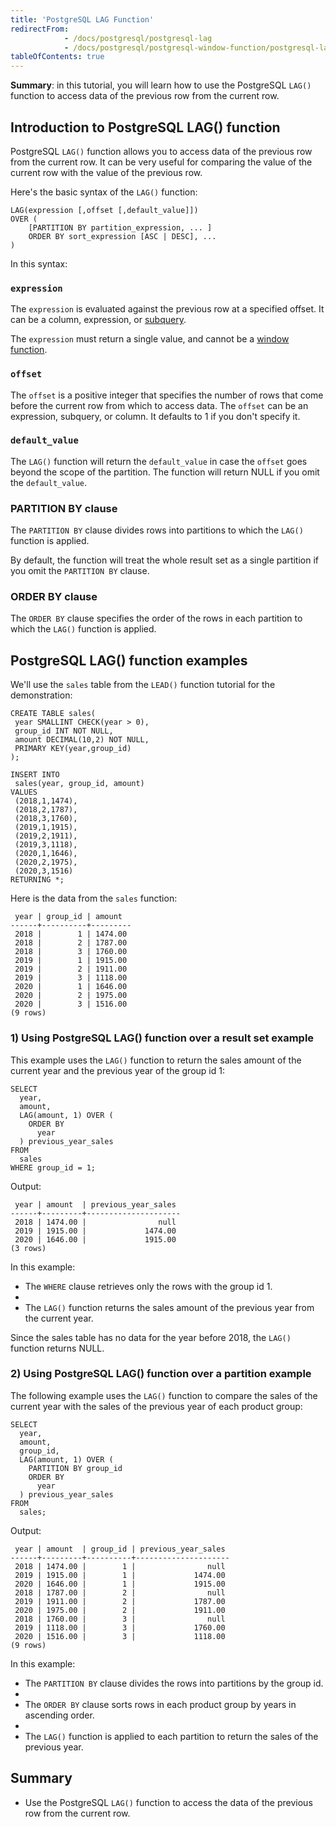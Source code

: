 ```yaml
---
title: 'PostgreSQL LAG Function'
redirectFrom:
            - /docs/postgresql/postgresql-lag 
            - /docs/postgresql/postgresql-window-function/postgresql-lag-function
tableOfContents: true
---
```



**Summary**: in this tutorial, you will learn how to use the PostgreSQL `LAG()` function to access data of the previous row from the current row.

## Introduction to PostgreSQL LAG() function

PostgreSQL `LAG()` function allows you to access data of the previous row from the current row. It can be very useful for comparing the value of the current row with the value of the previous row.

Here's the basic syntax of the `LAG()` function:

```
LAG(expression [,offset [,default_value]])
OVER (
    [PARTITION BY partition_expression, ... ]
    ORDER BY sort_expression [ASC | DESC], ...
)
```

In this syntax:

### `expression`

The `expression` is evaluated against the previous row at a specified offset. It can be a column, expression, or [subquery](/docs/postgresql/postgresql-subquery).

The `expression` must return a single value, and cannot be a [window function](/docs/postgresql/postgresql-window-function).

### `offset`

The `offset` is a positive integer that specifies the number of rows that come before the current row from which to access data. The `offset` can be an expression, subquery, or column. It defaults to 1 if you don't specify it.

### `default_value`

The `LAG()` function will return the `default_value` in case the `offset` goes beyond the scope of the partition. The function will return NULL if you omit the `default_value`.

### PARTITION BY clause

The `PARTITION BY` clause divides rows into partitions to which the `LAG()` function is applied.

By default, the function will treat the whole result set as a single partition if you omit the `PARTITION BY` clause.

### ORDER BY clause

The `ORDER BY` clause specifies the order of the rows in each partition to which the `LAG()` function is applied.

## PostgreSQL LAG() function examples

We'll use the `sales` table from the `LEAD()` function tutorial for the demonstration:

```
CREATE TABLE sales(
 year SMALLINT CHECK(year > 0),
 group_id INT NOT NULL,
 amount DECIMAL(10,2) NOT NULL,
 PRIMARY KEY(year,group_id)
);

INSERT INTO
 sales(year, group_id, amount)
VALUES
 (2018,1,1474),
 (2018,2,1787),
 (2018,3,1760),
 (2019,1,1915),
 (2019,2,1911),
 (2019,3,1118),
 (2020,1,1646),
 (2020,2,1975),
 (2020,3,1516)
RETURNING *;
```

Here is the data from the `sales` function:

```
 year | group_id | amount
------+----------+---------
 2018 |        1 | 1474.00
 2018 |        2 | 1787.00
 2018 |        3 | 1760.00
 2019 |        1 | 1915.00
 2019 |        2 | 1911.00
 2019 |        3 | 1118.00
 2020 |        1 | 1646.00
 2020 |        2 | 1975.00
 2020 |        3 | 1516.00
(9 rows)
```

### 1) Using PostgreSQL LAG() function over a result set example

This example uses the `LAG()` function to return the sales amount of the current year and the previous year of the group id 1:

```
SELECT
  year,
  amount,
  LAG(amount, 1) OVER (
    ORDER BY
      year
  ) previous_year_sales
FROM
  sales
WHERE group_id = 1;
```

Output:

```
 year | amount  | previous_year_sales
------+---------+---------------------
 2018 | 1474.00 |                null
 2019 | 1915.00 |             1474.00
 2020 | 1646.00 |             1915.00
(3 rows)
```

In this example:

- The `WHERE` clause retrieves only the rows with the group id 1.
-
- The `LAG()` function returns the sales amount of the previous year from the current year.

Since the sales table has no data for the year before 2018, the `LAG()` function returns NULL.

### 2) Using PostgreSQL LAG() function over a partition example

The following example uses the `LAG()` function to compare the sales of the current year with the sales of the previous year of each product group:

```
SELECT
  year,
  amount,
  group_id,
  LAG(amount, 1) OVER (
    PARTITION BY group_id
    ORDER BY
      year
  ) previous_year_sales
FROM
  sales;
```

Output:

```
 year | amount  | group_id | previous_year_sales
------+---------+----------+---------------------
 2018 | 1474.00 |        1 |                null
 2019 | 1915.00 |        1 |             1474.00
 2020 | 1646.00 |        1 |             1915.00
 2018 | 1787.00 |        2 |                null
 2019 | 1911.00 |        2 |             1787.00
 2020 | 1975.00 |        2 |             1911.00
 2018 | 1760.00 |        3 |                null
 2019 | 1118.00 |        3 |             1760.00
 2020 | 1516.00 |        3 |             1118.00
(9 rows)
```

In this example:

- The `PARTITION BY` clause divides the rows into partitions by the group id.
-
- The `ORDER BY` clause sorts rows in each product group by years in ascending order.
-
- The `LAG()` function is applied to each partition to return the sales of the previous year.

## Summary

- Use the PostgreSQL `LAG()` function to access the data of the previous row from the current row.

